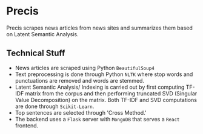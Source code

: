 # Precis

Precis scrapes news articles from news sites and summarizes them based on Latent Semantic Analysis. 

## Technical Stuff
* News articles are scraped using Python `BeautifulSoup4`
* Text preprocessing is done through Python `NLTK` where stop words and punctuations are removed and words are stemmed.
* Latent Semantic Analysis/ Indexing is carried out by first computing TF-IDF matrix from the corpus and then performing truncated SVD (Singular Value Decomposition) on the matrix.
Both TF-IDF and SVD computations are done through `Scikit-Learn`.
* Top sentences are selected through 'Cross Method.'
* The backend uses a `Flask` server with `MongoDB` that serves a `React` frontend.
